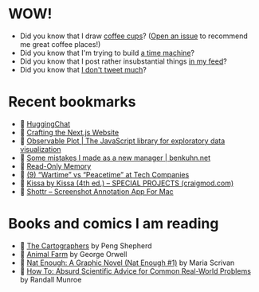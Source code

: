# WOW!

- Did you know that I draw [coffee cups](https://papercups.mamuso.net/)? ([Open an issue](https://github.com/mamuso/papercups/issues) to recommend me great coffee places!)
- Did you know that I'm trying to build [a time machine](https://github.com/mamuso/fluxcapacitor)?
- Did you know that I post rather insubstantial things [in my feed](https://feed.mamuso.net/)?
- Did you know that [I don't tweet much](https://twitter.com/mamuso)?

# Recent bookmarks

- 👀 [HuggingChat](https://huggingface.co/chat/)
- 👀 [Crafting the Next.js Website](https://rauno.me/craft/nextjs)
- 👀 [Observable Plot | The JavaScript library for exploratory data visualization](https://observablehq.com/plot/)
- 👀 [Some mistakes I made as a new manager | benkuhn.net](https://www.benkuhn.net/newmgr/)
- 👀 [Read-Only Memory](https://readonlymemory.vg/)
- 👀 [(9) “Wartime” vs “Peacetime” at Tech Companies](https://newsletter.pragmaticengineer.com/p/wartime-vs-peacetime?r=2c6z4m)
- 👀 [Kissa by Kissa (4th ed.) – SPECIAL PROJECTS (craigmod.com)](https://shop.specialprojects.jp/products/kissa-by-kissa-4th-ed)
- 👀 [Shottr – Screenshot Annotation App For Mac](https://shottr.cc/)


# Books and comics I am reading

- 📘 [The Cartographers](https://www.goodreads.com/book/show/56224531) by Peng Shepherd
- 📘 [Animal Farm](https://www.goodreads.com/book/show/8349198) by George Orwell
- 📘 [Nat Enough: A Graphic Novel (Nat Enough #1)](https://www.goodreads.com/book/show/45714795) by Maria Scrivan
- 📘 [How To: Absurd Scientific Advice for Common Real-World Problems](https://www.goodreads.com/book/show/43851501) by Randall Munroe

